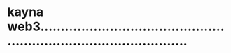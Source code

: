 # kayna web3.........................................................................................


